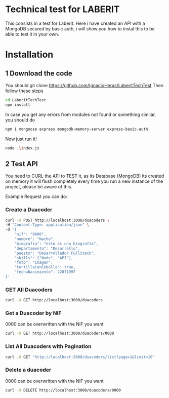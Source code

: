 # Technical test for LABERIT
This consists in a test for Laberit. Here i have created an API with a MongoDB secured by basic auth, i will show you how to instal this to be able to test it in your own.

# Installation
## 1 Download the code
You should git clone https://github.com/IgnacioHeras/LaberitTechTest
Then follow these steps
```bash
cd LaberitTechTest
npm install
```
In case you get any errors from modules not found or something similar, you should do
```bash
npm i mongoose express mongodb-memory-server express-basic-auth
```
Now just run it!
```bash
node .\index.js
```
## 2 Test API

You need to CURL the API to TEST it, as its Database (MongoDB) its created on memory it will flush completely every time you run a new instance of the project, please be aware of this.

Example Request you can do:

### Create a Duacoder
```bash
curl -X POST http://localhost:3000/duacoders \
-H "Content-Type: application/json" \
-d '{
    "nif": "0000",
    "nombre": "Nacho",
    "biografia": "esto es una biografía",
    "departamento": "Desarrollo",
    "puesto": "Desarrollador FullStack",
    "skills": ["Node", "API"],
    "foto": "imagen",
    "tortillaConCebolla": true,
    "fechaNacimiento": 22071997
}'
```

### GET All Duacoders
```bash
curl -X GET http://localhost:3000/duacoders
```

### Get a Duacoder by NIF
0000 can be overwritten with the NIF you want
```bash
curl -X GET http://localhost:3000/duacoders/0000
```

### List All Duacoders with Pagination
```bash
curl -X GET "http://localhost:3000/duacoders/list?page=1&limit=10"
```

### Delete a duacoder
0000 can be overwritten with the NIF you want
```bash
curl -X DELETE http://localhost:3000/duacoders/0000
```